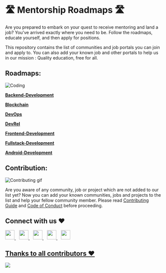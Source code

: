 # 🛣 Mentorship Roadmaps 🛣

Are you prepared to embark on your quest to receive mentoring and land a job? You've arrived exactly where you need to be. Follow the roadmaps, educate yourself, and then apply for positions.

This repository contains the list of communities and job portals you can join and apply to. You can also add your known job and other portals to help us in our mission : Quality education, free for all.

## Roadmaps:
<p align="Left"><img align="center" alt="Coding" src="https://media.giphy.com/media/xUySTOigOUHucl3rfW/giphy.gif"></p>
<p  align="Left"><a href="Backend-Development#readme"><B>Backend-Development</B></a></p>
<p  align="Left"><a href="Blockchain#readme"><b>Blockchain</b></a></p>
<p  align="Left"><a href="DevOps#readme"><b>DevOps</b></a></p>
<p  align="Left"><a href="DevRel#readme"><b>DevRel</b></a></p>
<p  align="Left"><a href="Frontend-Development#readme"><b>Frontend-Development</b></a></p>
<p  align="Left"><a href="Fullstack-Development#readme"><b>Fullstack-Development</b></a></p>
<p  align="Left"><a href="Mobile-Development#readme"><b>Android-Development</b></a></p>

## Contribution:
![Contributing gif](https://media.giphy.com/media/JykvbWfXtAHSM/giphy.gif)

Are you aware of any community, job or project which are not added to our list yet? Now you can add your known communities, jobs and projects to the list and help your fellow community member. Please read [Contributing Guide](./CONTRIBUTING.md) and [Code of Conduct](./CODE_OF_CONDUCT.md) before proceeding.

## Connect with us ❤️
  <a href="https://discord.io/commclassroom">
    <img width="30px" src="https://www.vectorlogo.zone/logos/discordapp/discordapp-tile.svg" />
  </a>&ensp;
    <a href="https://t.me/commclassroom">
    <img width="30px" src="https://www.vectorlogo.zone/logos/telegram/telegram-icon.svg" />
  </a> 
  </a>&ensp;
  <a href="https://twitter.com/commclassroom/">
    <img width="30px" src="https://www.vectorlogo.zone/logos/twitter/twitter-official.svg" />
  </a>&ensp;
  <a href="https://www.linkedin.com/company/commclassroom/">
    <img width="30px" src="https://www.vectorlogo.zone/logos/linkedin/linkedin-icon.svg" />
  </a>&ensp;
  <a href="https://www.instagram.com/commclassroom/">
    <img width="30px" src="https://www.vectorlogo.zone/logos/instagram/instagram-icon.svg" />

 ## Thanks to all contributors ❤
 <a href = "https://github.com/commclassroom/roadmaps/graphs/contributors">
   <img src = "https://contrib.rocks/image?repo=commclassroom/roadmaps"/>
 </a>
